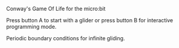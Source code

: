 Conway's Game Of Life for the micro:bit

Press button A to start with a glider or press button B for interactive programming mode.

Periodic boundary conditions for infinite gliding.